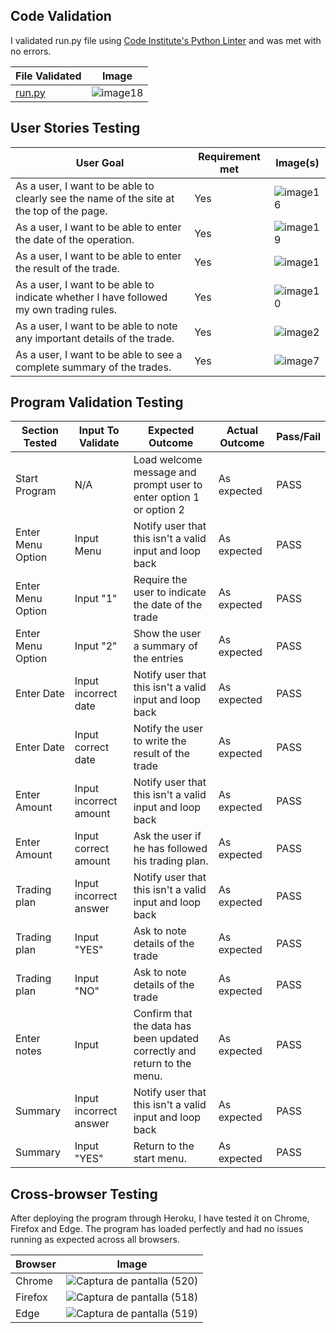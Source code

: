 ## __Code Validation__
I validated run.py file using [Code Institute's Python Linter](https://pep8ci.herokuapp.com/) and was met with no errors.

| File Validated | Image |
| -------------- | ----- |
| [run.py](https://pep8ci.herokuapp.com/https://raw.githubusercontent.com/BohdanBezushka/TradingTrackRecord/main/run.py) | ![image18](https://user-images.githubusercontent.com/94321555/209486384-8b4502e4-c096-4bd1-a8ca-920ae6eb2bb3.png) |

## __User Stories Testing__
| User Goal | Requirement met | Image(s) |
| --------- | --------------- | -------- |
| As a user, I want to be able to clearly see the name of the site at the top of the page.| Yes |![image16](https://user-images.githubusercontent.com/94321555/209486067-20c1432f-dfaa-4097-a73e-3554f77c3738.png) |
| As a user, I want to be able to enter the date of the operation. | Yes | ![image19](https://user-images.githubusercontent.com/94321555/209486094-238c57c2-0ac5-4c53-82a3-1d5087ce1ecc.png) |
| As a user, I want to be able to enter the result of the trade. | Yes | ![image1](https://user-images.githubusercontent.com/94321555/209486130-ab17f3e8-4cb5-4ab7-8ddc-2f81ffc36e8d.png) |
| As a user, I want to be able to indicate whether I have followed my own trading rules. | Yes | ![image10](https://user-images.githubusercontent.com/94321555/209486142-a620c315-acbf-4936-918b-6534e6dca048.png) |
| As a user, I want to be able to note any important details of the trade. | Yes | ![image2](https://user-images.githubusercontent.com/94321555/209486184-8dad7bb5-c7e0-40db-829b-54acd26d55cf.png) |
| As a user, I want to be able to see a complete summary of the trades.| Yes | ![image7](https://user-images.githubusercontent.com/94321555/209486201-f867f10c-07b0-46d3-beef-fbaaec48eae2.png)|


## __Program Validation Testing__
| Section Tested | Input To Validate | Expected Outcome | Actual Outcome | Pass/Fail |
| -------------- | ----------------- | ---------------- | -------------- | --------- |
| Start Program | N/A | Load welcome message and prompt user to enter option 1 or option 2 | As expected | PASS |
| Enter Menu Option | Input Menu | Notify user that this isn't a valid input and loop back  | As expected | PASS |
| Enter Menu Option | Input "1" |Require the user to indicate the date of the trade | As expected | PASS |
| Enter Menu Option | Input "2" | Show the user a summary of the entries | As expected | PASS |
| Enter Date | Input incorrect date | Notify user that this isn't a valid input and loop back | As expected | PASS |
| Enter Date | Input correct date| Notify the user to write the result of the trade| As expected | PASS |
| Enter Amount | Input incorrect amount |Notify user that this isn't a valid input and loop back | As expected | PASS |
| Enter Amount | Input correct amount | Ask the user if he has followed his trading plan.| As expected | PASS |
| Trading plan | Input incorrect answer | Notify user that this isn't a valid input and loop back | As expected | PASS |
| Trading plan | Input "YES" | Ask to note details of the trade | As expected | PASS |
| Trading plan | Input "NO" | Ask to note details of the trade | As expected | PASS |
| Enter notes | Input | Confirm that the data has been updated correctly and return to the menu. | As expected | PASS |
| Summary | Input incorrect answer | Notify user that this isn't a valid input and loop back | As expected | PASS |
| Summary | Input "YES" | Return to the start menu. | As expected | PASS |

## __Cross-browser Testing__
After deploying the program through Heroku, I have tested it on Chrome, Firefox and Edge. The program has loaded perfectly and had no issues running as expected across all browsers.

| Browser | Image |
| ------- | ----- |
| Chrome | ![Captura de pantalla (520)](https://user-images.githubusercontent.com/94321555/209486258-cb1be1cd-90d4-4d40-9655-d11e7b29dc66.png) |
| Firefox | ![Captura de pantalla (518)](https://user-images.githubusercontent.com/94321555/209486273-33197728-98ec-4360-bc8b-be3216e3541e.png) |
| Edge | ![Captura de pantalla (519)](https://user-images.githubusercontent.com/94321555/209486288-d653c350-ad8f-4071-bbd9-ae4b60d8708d.png) |
